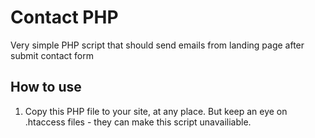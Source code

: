 # Contact PHP

Very simple PHP script that should send emails from landing page after submit contact form

## How to use

1. Copy this PHP file to your site, at any place. But keep an eye on .htaccess files - they can make this script unavailiable.

